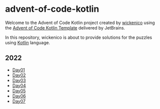 # advent-of-code-kotlin

Welcome to the Advent of Code Kotlin project created by [wickenico][github] using the [Advent of Code Kotlin Template][template] delivered by JetBrains.

In this repository, wickenico is about to provide solutions for the puzzles using [Kotlin][kotlin] language.

[aoc]: https://adventofcode.com
[docs]: https://kotlinlang.org/docs/home.html
[github]: https://github.com/wickenico
[kotlin]: https://kotlinlang.org
[template]: https://github.com/kotlin-hands-on/advent-of-code-kotlin-template

## 2022 

- [Day01](https://github.com/wickenico/advent-of-code-kotlin/tree/main/src/day01)
- [Day02](https://github.com/wickenico/advent-of-code-kotlin/tree/main/src/day02)
- [Day03](https://github.com/wickenico/advent-of-code-kotlin/tree/main/src/day03)
- [Day04](https://github.com/wickenico/advent-of-code-kotlin/tree/main/src/day04)
- [Day05](https://github.com/wickenico/advent-of-code-kotlin/tree/main/src/day05)
- [Day06](https://github.com/wickenico/advent-of-code-kotlin/tree/main/src/day06)
- [Day07](https://github.com/wickenico/advent-of-code-kotlin/tree/main/src/day07)
